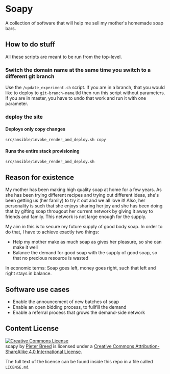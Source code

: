 Soapy
=====

A collection of software that will help me sell my mother's homemade soap bars.

How to do stuff
---------------

All these scripts are meant to be run from the top-level.

### Switch the domain name at the same time you switch to a different git branch

Use the `/update_experiment.sh` script. If you are in a branch, that you would like to deploy to `git-branch-name`.tld then run this script without parameters. If you are in master, you have to undo that work and run it with one parameter.

### deploy the site

#### Deploys only copy changes

```
src/ansible/invoke_render_and_deploy.sh copy
```

#### Runs the entire stack provisioning

```
src/ansible/invoke_render_and_deploy.sh
```

Reason for existence
--------------------

My mother has been making high quality soap at home for a few years. As she has been trying different recipes and trying out different ideas, she's been getting us (her family) to try it out and we all love it! Also, her personality is such that she enjoys sharing her joy and she has been doing that by gifting soap througout her current network by giving it away to friends and family. This network is not large enough for the supply.

My aim in this is to secure my future supply of good body soap. In order to do that, I have to achieve exactly two things:

 - Help my mother make as much soap as gives her pleasure, so she can make it well
 - Balance the demand for good soap with the supply of good soap, so that no precious resource is wasted
 
In economic terms: Soap goes left, money goes right, such that left and right stays in balance.

Software use cases
------------------

 - Enable the announcement of new batches of soap
 - Enable an open bidding process, to fullfill the demand
 - Enable a referral process that grows the demand-side network

Content License
---------------

<a rel="license" href="http://creativecommons.org/licenses/by-sa/4.0/"><img alt="Creative Commons License" style="border-width:0" src="https://i.creativecommons.org/l/by-sa/4.0/88x31.png" /></a><br /><span xmlns:dct="http://purl.org/dc/terms/" property="dct:title">soapy</span> by <a xmlns:cc="http://creativecommons.org/ns#" href="http://pb.co.za/" property="cc:attributionName" rel="cc:attributionURL">Pieter Breed</a> is licensed under a <a rel="license" href="http://creativecommons.org/licenses/by-sa/4.0/">Creative Commons Attribution-ShareAlike 4.0 International License</a>.

The full text of the license can be found inside this repo in a file called `LICENSE.md`.


